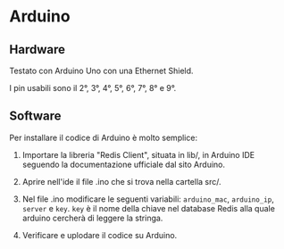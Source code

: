 # Arduino 

## Hardware

Testato con Arduino Uno con una Ethernet Shield. 

I pin usabili sono il 2°, 3°, 4°, 5°, 6°, 7°, 8° e 9°.

## Software

Per installare il codice di Arduino è molto semplice:

1. Importare la libreria "Redis Client", situata in lib/, in Arduino IDE seguendo la documentazione ufficiale dal sito Arduino.

2. Aprire nell'ide il file .ino che si trova nella cartella src/.

3. Nel file .ino modificare le seguenti variabili: ```arduino_mac```, ```arduino_ip```, ```server``` e ```key```. ```key``` è il nome della chiave nel database Redis alla quale arduino cercherà di leggere la stringa.

4. Verificare e uplodare il codice su Arduino.